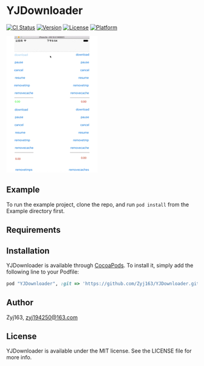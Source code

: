 # YJDownloader

[![CI Status](http://img.shields.io/travis/Zyj163/YJDownloader.svg?style=flat)](https://travis-ci.org/Zyj163/YJDownloader)
[![Version](https://img.shields.io/cocoapods/v/YJDownloader.svg?style=flat)](http://cocoapods.org/pods/YJDownloader)
[![License](https://img.shields.io/cocoapods/l/YJDownloader.svg?style=flat)](http://cocoapods.org/pods/YJDownloader)
[![Platform](https://img.shields.io/cocoapods/p/YJDownloader.svg?style=flat)](http://cocoapods.org/pods/YJDownloader)

![image](https://github.com/Zyj163/YJDownloader/blob/master/Example/YJDownloader.gif) 

## Example

To run the example project, clone the repo, and run `pod install` from the Example directory first.

## Requirements

## Installation

YJDownloader is available through [CocoaPods](http://cocoapods.org). To install
it, simply add the following line to your Podfile:

```ruby
pod "YJDownloader", :git => 'https://github.com/Zyj163/YJDownloader.git'
```

## Author

Zyj163, zyj194250@163.com

## License

YJDownloader is available under the MIT license. See the LICENSE file for more info.
